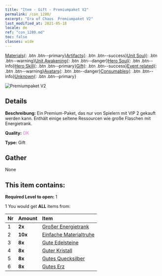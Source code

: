 ```yaml
---
title: "Item - Gift - Premiumpaket V2"
permalink: /con_1280/
excerpt: "Era of Chaos  Premiumpaket V2"
last_modified_at: 2021-05-18
locale: de
ref: "con_1280.md"
toc: false
classes: wide
---
```

 [Materials](/ItemsDE/){: .btn .btn--primary}[Artifacts](/ItemsDE/Artifacts/){: .btn .btn--success}[Unit Soul](/ItemsDE/UnitSoul/){: .btn .btn--warning}[Unit Awakening](/ItemsDE/UnitAwakening/){: .btn .btn--danger}[Hero Soul](/ItemsDE/HeroSoul/){: .btn .btn--info}[Hero Skill](/ItemsDE/HeroSkill/){: .btn .btn--primary}[Gift](/ItemsDE/Gift/){: .btn .btn--success}[Event related](/ItemsDE/Events/){: .btn .btn--warning}[Avatars](/ItemsDE/Avatars/){: .btn .btn--danger}[Consumables](/ItemsDE/Consumables/){: .btn .btn--info}[Unknown](/ItemsDE/Unknown/){: .btn .btn--primary}

 ![Premiumpaket V2](/images/t/i_905002.png)

## Details
 **Beschreibung:** Ein Premium-Paket, das nur von Spielern mit VIP 2 gekauft werden kann. Enthält einige seltene Ressourcen wie große Flaschen mit Energietrank.

 **Quality:** <span style="color: #DA70D6">OK</span>

 **Type:** Gift

## Gather

  None

## This item contains:

 **Required Level to open:** 1

 1 You would get **ALL** items  from:

  | Nr | Amount |     Item    |
  |:---|:-------|:------------|
  | 1 |  **2x** | [Großer Energietrank](/ItemsDE/con_706/) |  | 
  | 2 |  **10x** | [Einfache Materialtruhe](/ItemsDE/con_756/) |  | 
  | 3 |  **8x** | [Gute Edelsteine](/ItemsDE/mat_16/) |  | 
  | 4 |  **8x** | [Guter Kristall](/ItemsDE/mat_17/) |  | 
  | 5 |  **8x** | [Gutes Quecksilber](/ItemsDE/mat_14/) |  | 
  | 6 |  **8x** | [Gutes Erz](/ItemsDE/mat_12/) |  | 
